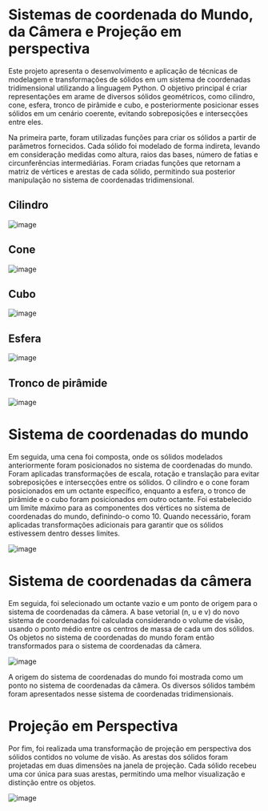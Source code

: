 # Sistemas de coordenada do Mundo, da Câmera e Projeção em perspectiva

Este projeto apresenta o desenvolvimento e aplicação de técnicas de modelagem e
transformações de sólidos em um sistema de coordenadas tridimensional utilizando a
linguagem Python. O objetivo principal é criar representações em arame de diversos sólidos
geométricos, como cilindro, cone, esfera, tronco de pirâmide e cubo, e posteriormente
posicionar esses sólidos em um cenário coerente, evitando sobreposições e intersecções
entre eles.

Na primeira parte, foram utilizadas funções para criar os sólidos a partir
de parâmetros fornecidos. Cada sólido foi modelado de forma indireta, levando em
consideração medidas como altura, raios das bases, número de fatias e circunferências
intermediárias. Foram criadas funções que retornam a matriz de vértices e arestas de cada
sólido, permitindo sua posterior manipulação no sistema de coordenadas tridimensional.

## Cilindro
![image](https://github.com/MateusMaccos/SistemaDeCoordenadasEProjecoes/assets/75508372/09b4da89-ed92-4c61-b61b-494f2fb5e5d3)
## Cone
![image](https://github.com/MateusMaccos/SistemaDeCoordenadasEProjecoes/assets/75508372/3454257a-bcc0-4add-b21a-85f2e716c784)
## Cubo
![image](https://github.com/MateusMaccos/SistemaDeCoordenadasEProjecoes/assets/75508372/47d15e85-4d7e-4992-bb14-04e942aeb138)
## Esfera
![image](https://github.com/MateusMaccos/SistemaDeCoordenadasEProjecoes/assets/75508372/7c83d3d1-f2be-4150-a217-906925f529da)
## Tronco de pirâmide
![image](https://github.com/MateusMaccos/SistemaDeCoordenadasEProjecoes/assets/75508372/fb51fa1b-a68f-4798-b720-681b50343252)

# Sistema de coordenadas do mundo
Em seguida, uma cena foi composta, onde os sólidos modelados anteriormente
foram posicionados no sistema de coordenadas do mundo. Foram aplicadas
transformações de escala, rotação e translação para evitar sobreposições e intersecções
entre os sólidos. O cilindro e o cone foram posicionados em um octante específico,
enquanto a esfera, o tronco de pirâmide e o cubo foram posicionados em outro octante.
Foi estabelecido um limite máximo para as componentes dos vértices no sistema de
coordenadas do mundo, definindo-o como 10. Quando necessário, foram aplicadas
transformações adicionais para garantir que os sólidos estivessem dentro desses limites.

![image](https://github.com/MateusMaccos/SistemaDeCoordenadasEProjecoes/assets/75508372/cee3562d-f2b3-41d1-a7e4-84aad1105356)

# Sistema de coordenadas da câmera
Em seguida, foi selecionado um octante vazio e um ponto de origem para o sistema
de coordenadas da câmera. A base vetorial (n, u e v) do novo sistema de coordenadas foi
calculada considerando o volume de visão, usando o ponto médio entre os centros de
massa de cada um dos sólidos. Os objetos no sistema de coordenadas do mundo foram
então transformados para o sistema de coordenadas da câmera.

![image](https://github.com/MateusMaccos/SistemaDeCoordenadasEProjecoes/assets/75508372/d2c29405-e1a4-4745-ac94-86814b0991d3)

A origem do sistema de coordenadas do mundo foi mostrada como um ponto no
sistema de coordenadas da câmera. Os diversos sólidos também foram apresentados
nesse sistema de coordenadas tridimensionais.

# Projeção em Perspectiva
Por fim, foi realizada uma transformação de projeção em perspectiva dos sólidos
contidos no volume de visão. As arestas dos sólidos foram projetadas em duas dimensões
na janela de projeção. Cada sólido recebeu uma cor única para suas arestas, permitindo
uma melhor visualização e distinção entre os objetos.

![image](https://github.com/MateusMaccos/SistemaDeCoordenadasEProjecoes/assets/75508372/a4be3345-8646-4707-9f89-2aff36469b30)

 